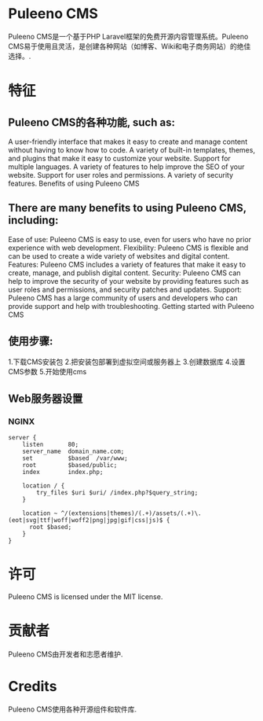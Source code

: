 Puleeno CMS
=====

Puleeno CMS是一个基于PHP Laravel框架的免费开源内容管理系统。Puleeno CMS易于使用且灵活，是创建各种网站（如博客、Wiki和电子商务网站）的绝佳选择。.

# 特征

## Puleeno CMS的各种功能, such as:

A user-friendly interface that makes it easy to create and manage content without having to know how to code.
A variety of built-in templates, themes, and plugins that make it easy to customize your website.
Support for multiple languages.
A variety of features to help improve the SEO of your website.
Support for user roles and permissions.
A variety of security features.
Benefits of using Puleeno CMS

## There are many benefits to using Puleeno CMS, including:

Ease of use: Puleeno CMS is easy to use, even for users who have no prior experience with web development.
Flexibility: Puleeno CMS is flexible and can be used to create a wide variety of websites and digital content.
Features: Puleeno CMS includes a variety of features that make it easy to create, manage, and publish digital content.
Security: Puleeno CMS can help to improve the security of your website by providing features such as user roles and permissions, and security patches and updates.
Support: Puleeno CMS has a large community of users and developers who can provide support and help with troubleshooting.
Getting started with Puleeno CMS

## 使用步骤:

1.下载CMS安装包
2.把安装包部署到虚拟空间或服务器上
3.创建数据库
4.设置CMS参数
5.开始使用cms

## Web服务器设置

### NGINX

```
server {
    listen       80;
    server_name  domain_name.com;
    set          $based  /var/www;
    root         $based/public;
    index        index.php;

    location / {
        try_files $uri $uri/ /index.php?$query_string;
    }

    location ~ ^/(extensions|themes)/(.+)/assets/(.+)\.(eot|svg|ttf|woff|woff2|png|jpg|gif|css|js)$ {
      root $based;
    }
}

```

# 许可

Puleeno CMS is licensed under the MIT license.

# 贡献者

Puleeno CMS由开发者和志愿者维护.

# Credits

Puleeno CMS使用各种开源组件和软件库.

